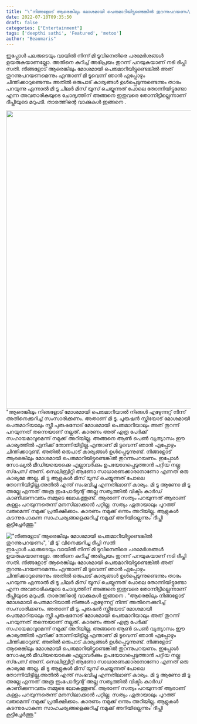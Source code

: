 ```yaml
---
title: "\"നിങ്ങളോട് ആരെങ്കിലും മോശമായി പെരുമാറിയിട്ടുണ്ടെങ്കിൽ തുറന്നുപറയണം\", 'മീ ടു' വിനെക്കുറിച്ചു ദീപ്തി സതി"
date: 2022-07-10T09:35:50
draft: false
categories: ["Entertainment"]
tags: ['deepthi sathi', 'Featured', 'metoo']
author: "Beaumaris"
---
```


ഇപ്പോൾ പലരുടെയും വായിൽ നിന്ന് മി ടൂവിനെതിരെ പരാമർശങ്ങൾ ഉയരുകയാണല്ലോ. അതിനെ കുറിച്ച് അഭിപ്രയം തുറന്ന് പറയുകയാണ് നടി ദീപ്തി സതി. നിങ്ങളോട് ആരെങ്കിലും മോശമായി പെരുമാറിയിട്ടുണ്ടെങ്കിൽ അത് തുറന്നുപറയണമെന്നും എന്താണ് മി ടൂവെന്ന് ഞാൻ എപ്പോഴും ചിന്തിക്കാറുണ്ടെന്നും അതിൽ ഒരുപാട് കാര്യങ്ങൾ ഉൾപ്പെടുന്നുണ്ടെന്നും താരം പറയുന്നു എന്നാൽ മി ടൂ ചിലർ മിസ് യൂസ് ചെയ്യുന്നത് പോലെ തോന്നിയിട്ടുണ്ടോ എന്ന അവതാരികയുടെ ചോദ്യത്തിന് അങ്ങനെ ഇതുവരെ തോന്നിട്ടില്ലെന്നാണ് ദീപ്തിയുടെ മറുപടി. താരത്തിന്റെ വാക്കുകൾ ഇങ്ങനെ .

<img class="size-full wp-image-342279 aligncenter" src="https://cdn.boolokam.com/articles/2022/07/svw.jpg" alt="" width="650" height="812" />"ആരെങ്കിലും നിങ്ങളോട് മോശമായി പെരുമാറിയാൽ നിങ്ങൾ എഴുേന്നറ്റ് നിന്ന് അതിനെക്കുറിച്ച് സംസാരിക്കണം. അതാണ് മി ടൂ. പുരുഷൻ സ്ത്രീയോട് മോശമായി പെരുമാറിയാലും സ്ത്രീ പുരുഷനോട് മോശമായി പെരുമാറിയാലും അത് തുറന്ന് പറയുന്നത് തന്നെയാണ് നല്ലത്. കാരണം അത് എത്ര പേർക്ക് സഹായമാവുമെന്ന് നമുക്ക് അറിയില്ല. അങ്ങനെ ആൺ പെൺ വ്യത്യാസം ഈ കാര്യത്തിൽ എനിക്ക് തോന്നിയിട്ടില്ല.എന്താണ് മി ടൂവെന്ന് ഞാൻ എപ്പോഴും ചിന്തിക്കാറുണ്ട്. അതിൽ ഒരുപാട് കാര്യങ്ങൾ ഉൾപ്പെടുന്നുണ്ട്. നിങ്ങളോട് ആരെങ്കിലും മോശമായി പെരുമാറിയിട്ടുണ്ടെങ്കിൽ തുറന്നുപറയണം. ഇപ്പോൾ സോഷ്യൽ മീഡിയയൊക്കെ എല്ലാവർക്കും ഉപയോഗപ്പെടുത്താൻ പറ്റിയ നല്ല സ്‌പേസ് അണ്. സെലിബ്രിറ്റി ആണോ സാധാരണക്കാരാനാണോ എന്നത് ഒരു കാര്യമേ അല്ല. മി ടൂ ആളുകൾ മിസ് യൂസ് ചെയ്യുന്നത് പോലെ തോന്നിയിട്ടില്ല.അതിൽ എന്ത് സംഭവിച്ചു എന്നതിലാണ് കാര്യം. മി ടൂ ആണോ മി ടൂ അല്ലേ എന്നത് അത്ര ഇംപോർട്ടന്റ് അല്ല സത്യത്തിൽ വിക്ടിം കാർഡ് കാണിക്കുന്നവരും നമ്മുടെ ലോകത്തുണ്ട്. ആരാണ് സത്യം പറയുന്നത് ആരാണ് കള്ളം പറയുന്നതെന്ന് മനസിലാക്കാൻ പറ്റില്ല. സത്യം ഏതായാലും പുറത്ത് വരുമെന്ന് നമുക്ക് പ്രതീക്ഷിക്കാം. കാരണം നമുക്ക് ഒന്നും അറിയില്ല. ആളുകൾ കടന്നുപോകുന്ന സാഹചര്യങ്ങളെക്കുറിച്ച് നമുക്ക് അറിയില്ലെന്നും’ ദീപ്തി കൂട്ടിച്ചേർത്തു."


!["നിങ്ങളോട് ആരെങ്കിലും മോശമായി പെരുമാറിയിട്ടുണ്ടെങ്കിൽ തുറന്നുപറയണം", 'മീ ടു' വിനെക്കുറിച്ചു ദീപ്തി സതി](https://cdn.boolokam.com/articles/2022/07/svw.jpg)ഇപ്പോൾ പലരുടെയും വായിൽ നിന്ന് മി ടൂവിനെതിരെ പരാമർശങ്ങൾ ഉയരുകയാണല്ലോ. അതിനെ കുറിച്ച് അഭിപ്രയം തുറന്ന് പറയുകയാണ് നടി ദീപ്തി സതി. നിങ്ങളോട് ആരെങ്കിലും മോശമായി പെരുമാറിയിട്ടുണ്ടെങ്കിൽ അത് തുറന്നുപറയണമെന്നും എന്താണ് മി ടൂവെന്ന് ഞാൻ എപ്പോഴും ചിന്തിക്കാറുണ്ടെന്നും അതിൽ ഒരുപാട് കാര്യങ്ങൾ ഉൾപ്പെടുന്നുണ്ടെന്നും താരം പറയുന്നു എന്നാൽ മി ടൂ ചിലർ മിസ് യൂസ് ചെയ്യുന്നത് പോലെ തോന്നിയിട്ടുണ്ടോ എന്ന അവതാരികയുടെ ചോദ്യത്തിന് അങ്ങനെ ഇതുവരെ തോന്നിട്ടില്ലെന്നാണ് ദീപ്തിയുടെ മറുപടി. താരത്തിന്റെ വാക്കുകൾ ഇങ്ങനെ . "ആരെങ്കിലും നിങ്ങളോട് മോശമായി പെരുമാറിയാൽ നിങ്ങൾ എഴുേന്നറ്റ് നിന്ന് അതിനെക്കുറിച്ച് സംസാരിക്കണം. അതാണ് മി ടൂ. പുരുഷൻ സ്ത്രീയോട് മോശമായി പെരുമാറിയാലും സ്ത്രീ പുരുഷനോട് മോശമായി പെരുമാറിയാലും അത് തുറന്ന് പറയുന്നത് തന്നെയാണ് നല്ലത്. കാരണം അത് എത്ര പേർക്ക് സഹായമാവുമെന്ന് നമുക്ക് അറിയില്ല. അങ്ങനെ ആൺ പെൺ വ്യത്യാസം ഈ കാര്യത്തിൽ എനിക്ക് തോന്നിയിട്ടില്ല.എന്താണ് മി ടൂവെന്ന് ഞാൻ എപ്പോഴും ചിന്തിക്കാറുണ്ട്. അതിൽ ഒരുപാട് കാര്യങ്ങൾ ഉൾപ്പെടുന്നുണ്ട്. നിങ്ങളോട് ആരെങ്കിലും മോശമായി പെരുമാറിയിട്ടുണ്ടെങ്കിൽ തുറന്നുപറയണം. ഇപ്പോൾ സോഷ്യൽ മീഡിയയൊക്കെ എല്ലാവർക്കും ഉപയോഗപ്പെടുത്താൻ പറ്റിയ നല്ല സ്‌പേസ് അണ്. സെലിബ്രിറ്റി ആണോ സാധാരണക്കാരാനാണോ എന്നത് ഒരു കാര്യമേ അല്ല. മി ടൂ ആളുകൾ മിസ് യൂസ് ചെയ്യുന്നത് പോലെ തോന്നിയിട്ടില്ല.അതിൽ എന്ത് സംഭവിച്ചു എന്നതിലാണ് കാര്യം. മി ടൂ ആണോ മി ടൂ അല്ലേ എന്നത് അത്ര ഇംപോർട്ടന്റ് അല്ല സത്യത്തിൽ വിക്ടിം കാർഡ് കാണിക്കുന്നവരും നമ്മുടെ ലോകത്തുണ്ട്. ആരാണ് സത്യം പറയുന്നത് ആരാണ് കള്ളം പറയുന്നതെന്ന് മനസിലാക്കാൻ പറ്റില്ല. സത്യം ഏതായാലും പുറത്ത് വരുമെന്ന് നമുക്ക് പ്രതീക്ഷിക്കാം. കാരണം നമുക്ക് ഒന്നും അറിയില്ല. ആളുകൾ കടന്നുപോകുന്ന സാഹചര്യങ്ങളെക്കുറിച്ച് നമുക്ക് അറിയില്ലെന്നും’ ദീപ്തി കൂട്ടിച്ചേർത്തു."
